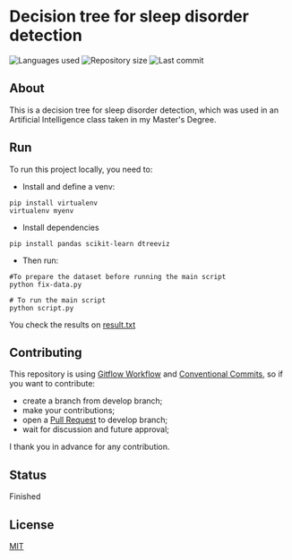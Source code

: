 # Decision tree for sleep disorder detection

![Languages used](https://img.shields.io/github/languages/count/isadfrn/decision-tree-impl?style=flat-square)
![Repository size](https://img.shields.io/github/repo-size/isadfrn/decision-tree-impl?style=flat-square)
![Last commit](https://img.shields.io/github/last-commit/isadfrn/decision-tree-impl?style=flat-square)

## About

This is a decision tree for sleep disorder detection, which was used in an Artificial Intelligence class taken in my Master's Degree.

## Run

To run this project locally, you need to:

- Install and define a venv:

```shell
pip install virtualenv
virtualenv myenv
```

- Install dependencies

```shell
pip install pandas scikit-learn dtreeviz
```

- Then run:

```shell
#To prepare the dataset before running the main script
python fix-data.py

# To run the main script
python script.py
```

You check the results on [result.txt](./result.txt)

## Contributing

This repository is using [Gitflow Workflow](https://www.atlassian.com/git/tutorials/comparing-workflows/gitflow-workflow) and [Conventional Commits](https://www.conventionalcommits.org/en/v1.0.0/), so if you want to contribute:

- create a branch from develop branch;
- make your contributions;
- open a [Pull Request](https://docs.github.com/en/pull-requests/collaborating-with-pull-requests/proposing-changes-to-your-work-with-pull-requests/creating-a-pull-request) to develop branch;
- wait for discussion and future approval;

I thank you in advance for any contribution.

## Status

Finished

## License

[MIT](./LICENSE)
